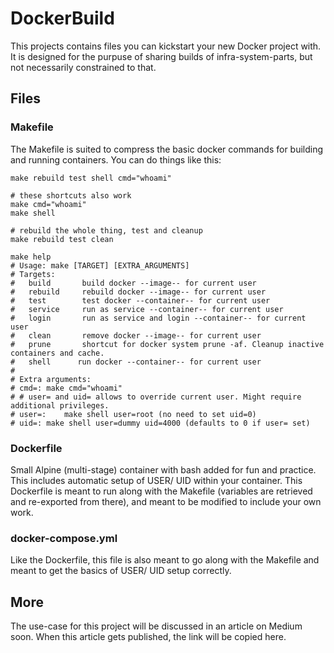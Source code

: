 # DockerBuild
This projects contains files you can kickstart your new Docker project with. It is designed for the purpuse of sharing builds of infra-system-parts, but not necessarily constrained to that.

## Files

### Makefile
The Makefile is suited to compress the basic docker commands for building and running containers. You can do things like this:
```
make rebuild test shell cmd="whoami"

# these shortcuts also work
make cmd="whoami"
make shell

# rebuild the whole thing, test and cleanup
make rebuild test clean

make help
# Usage: make [TARGET] [EXTRA_ARGUMENTS]
# Targets:
#   build    	build docker --image-- for current user
#   rebuild  	rebuild docker --image-- for current user
#   test     	test docker --container-- for current user
#   service   	run as service --container-- for current user
#   login   	run as service and login --container-- for current user
#   clean    	remove docker --image-- for current user
#   prune    	shortcut for docker system prune -af. Cleanup inactive containers and cache.
#   shell      run docker --container-- for current user
#
# Extra arguments:
# cmd=:	make cmd="whoami"
# # user= and uid= allows to override current user. Might require additional privileges.
# user=:	make shell user=root (no need to set uid=0)
# uid=:	make shell user=dummy uid=4000 (defaults to 0 if user= set)
```

### Dockerfile 
Small Alpine (multi-stage) container with bash added for fun and practice. This includes automatic setup of USER/ UID within your container. This Dockerfile is meant to run along with the Makefile (variables are retrieved and re-exported from there), and meant to be modified to include your own work.

### docker-compose.yml
Like the Dockerfile, this file is also meant to go along with the Makefile and meant to get the basics of USER/ UID setup correctly.

## More
The use-case for this project will be discussed in an article on Medium soon. When this article gets published, the link will be copied here.
